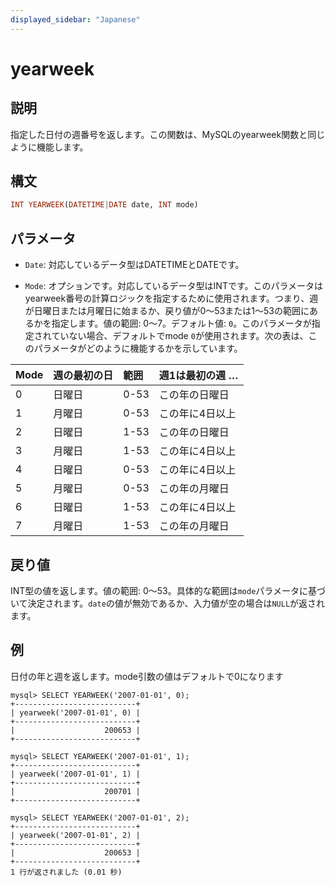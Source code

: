 ```yaml
---
displayed_sidebar: "Japanese"
---
```


# yearweek

## 説明

指定した日付の週番号を返します。この関数は、MySQLのyearweek関数と同じように機能します。

## 構文

```Haskell
INT YEARWEEK(DATETIME|DATE date, INT mode)
```

## パラメータ

- `Date`: 対応しているデータ型はDATETIMEとDATEです。

- `Mode`: オプションです。対応しているデータ型はINTです。このパラメータはyearweek番号の計算ロジックを指定するために使用されます。つまり、週が日曜日または月曜日に始まるか、戻り値が0〜53または1〜53の範囲にあるかを指定します。値の範囲: 0〜7。デフォルト値: `0`。このパラメータが指定されていない場合、デフォルトでmode `0`が使用されます。次の表は、このパラメータがどのように機能するかを示しています。

| Mode | 週の最初の日 | 範囲 | 週1は最初の週 …    |
| :--- | :---------------- | :---- | :---------------------------- |
| 0    | 日曜日            | 0-53  | この年の日曜日    |
| 1    | 月曜日            | 0-53  | この年に4日以上    |
| 2    | 日曜日            | 1-53  | この年の日曜日    |
| 3    | 月曜日            | 1-53  | この年に4日以上    |
| 4    | 日曜日            | 0-53  | この年に4日以上    |
| 5    | 月曜日            | 0-53  | この年の月曜日    |
| 6    | 日曜日            | 1-53  | この年に4日以上    |
| 7    | 月曜日            | 1-53  | この年の月曜日    |

## 戻り値

INT型の値を返します。値の範囲: 0〜53。具体的な範囲は`mode`パラメータに基づいて決定されます。`date`の値が無効であるか、入力値が空の場合は`NULL`が返されます。

## 例

日付の年と週を返します。mode引数の値はデフォルトで0になります

```Plaintext
mysql> SELECT YEARWEEK('2007-01-01', 0);
+---------------------------+
| yearweek('2007-01-01', 0) |
+---------------------------+
|                    200653 |
+---------------------------+
```

```Plaintext
mysql> SELECT YEARWEEK('2007-01-01', 1);
+---------------------------+
| yearweek('2007-01-01', 1) |
+---------------------------+
|                    200701 |
+---------------------------+
```

```Plaintext
mysql> SELECT YEARWEEK('2007-01-01', 2);
+---------------------------+
| yearweek('2007-01-01', 2) |
+---------------------------+
|                    200653 |
+---------------------------+
1 行が返されました (0.01 秒)
```